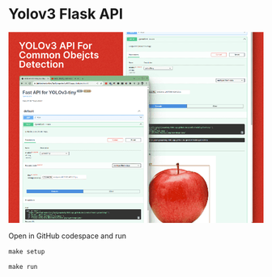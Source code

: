 # Yolov3 Flask API
![Screenshot](assets/screenshot.png)

Open in GitHub codespace and run

```
make setup
```

```
make run
```
